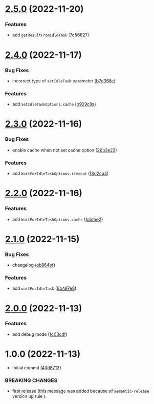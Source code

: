 # [2.5.0](https://github.com/hiroki0525/idle-task/compare/v2.4.0...v2.5.0) (2022-11-20)


### Features

* add `getResultFromIdleTask` ([7c56627](https://github.com/hiroki0525/idle-task/commit/7c5662752b9cc9d9c2793b3be262245a87fa2bdb))

# [2.4.0](https://github.com/hiroki0525/idle-task/compare/v2.3.0...v2.4.0) (2022-11-17)


### Bug Fixes

* incorrect type of `setIdleTask` parameter ([b7d368c](https://github.com/hiroki0525/idle-task/commit/b7d368cec96165efa78c8dc04c0219b1fa9f4d3c))


### Features

* add `SetIdleTaskOptions.cache` ([b929c8a](https://github.com/hiroki0525/idle-task/commit/b929c8a6ac7017a70f5c5c4a30dea4c311e13fbf))

# [2.3.0](https://github.com/hiroki0525/idle-task/compare/v2.2.0...v2.3.0) (2022-11-16)


### Bug Fixes

* enable cache when not set cache option ([26b3e20](https://github.com/hiroki0525/idle-task/commit/26b3e20428a93885f8dfd4554f4a254045acd8f7))


### Features

* add `WaitForIdleTaskOptions.timeout` ([18d2ca4](https://github.com/hiroki0525/idle-task/commit/18d2ca48a3c0735333e8c4f57fe1d0d8f46c6d08))

# [2.2.0](https://github.com/hiroki0525/idle-task/compare/v2.1.0...v2.2.0) (2022-11-16)


### Features

* add `WaitForIdleTaskOptions.cache` ([1dbfae2](https://github.com/hiroki0525/idle-task/commit/1dbfae264ac38078a6dfb23e18b53ee298332afa))

# [2.1.0](https://github.com/hiroki0525/idle-task/compare/v2.0.0...v2.1.0) (2022-11-15)


### Bug Fixes

* changelog ([eb864ef](https://github.com/hiroki0525/idle-task/commit/eb864ef03b6807654152e41e23c98e4cd1492721))


### Features

* add `waitForIdleTask` ([8b497e8](https://github.com/hiroki0525/idle-task/commit/8b497e82d00a26de1cf64d72f72a489c123c95eb))

# [2.0.0](https://github.com/hiroki0525/idle-task/compare/v1.0.0...v2.0.0) (2022-11-13)

### Features

* add debug mode ([1c03cdf](https://github.com/hiroki0525/idle-task/commit/1c03cdfe1fbc76fabb67e6ecc3c75ccfdd39fdd3))


# 1.0.0 (2022-11-13)


* Initial commit ([40d8713](https://github.com/hiroki0525/idle-task/commit/40d8713080fdf746624ee46f8510f166c08562b0))


### BREAKING CHANGES

* first release (this message was added because of `semantic-release` version up rule ).
